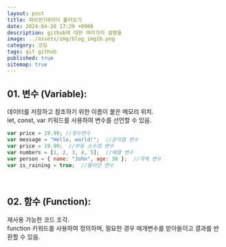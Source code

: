 ```yaml
---
layout: post
title: 파이썬)데이터 불러오기
date: 2024-04-28 17:29 +0900
description: github에 대한 여러가지 설명들
image: ../assets/img/blog_img16.png
category: 코딩
tags: git github
published: true
sitemap: true
---
```

## 01. 변수 (Variable):   
데이터를 저장하고 참조하기 위한 이름이 붙은 메모리 위치.   
let, const, var 키워드를 사용하여 변수를 선언할 수 있음.   
````javascript
var price = 19.99; //정수변수
var message = "Hello, world!";  //문자열 변수
var price = 19.99;  //부동 소수점 변수
var numbers = [1, 2, 3, 4, 5];  //배열 변수
var person = { name: "John", age: 30 };  //객체 변수
var is_raining = true;  //불리언 변수
```` 

<br>   

## 02. 함수 (Function):   
재사용 가능한 코드 조각.   
function 키워드를 사용하여 정의하며, 필요한 경우 매개변수를 받아들이고 결과를 반환할 수 있음.   
<br>   